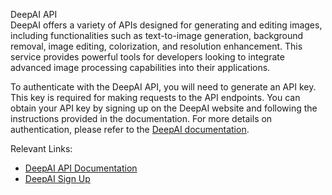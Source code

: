 DeepAI API  
DeepAI offers a variety of APIs designed for generating and editing images, including functionalities such as text-to-image generation, background removal, image editing, colorization, and resolution enhancement. This service provides powerful tools for developers looking to integrate advanced image processing capabilities into their applications.

To authenticate with the DeepAI API, you will need to generate an API key. This key is required for making requests to the API endpoints. You can obtain your API key by signing up on the DeepAI website and following the instructions provided in the documentation. For more details on authentication, please refer to the [DeepAI documentation](https://deepai.org/docs).

Relevant Links:  
- [DeepAI API Documentation](https://deepai.org/docs)  
- [DeepAI Sign Up](https://deepai.org/)  